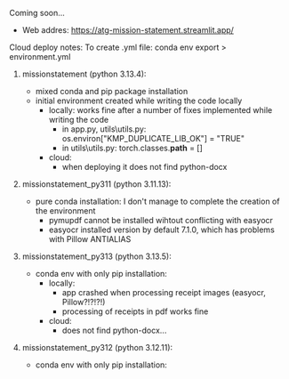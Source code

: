 Coming soon...

* Web addres: https://atg-mission-statement.streamlit.app/



Cloud deploy notes:
To create .yml file: conda env export > environment.yml
1) missionstatement (python 3.13.4):
    * mixed conda and pip package installation 
    * initial environment created while writing the code locally
        * locally: works fine after a number of fixes implemented while writing the code
            * in app.py, utils\utils.py: os.environ["KMP_DUPLICATE_LIB_OK"] = "TRUE"
            * in utils\utils.py: torch.classes.__path__ = []
        * cloud:
            * when deploying it does not find python-docx

2) missionstatement_py311 (python 3.11.13): 
    * pure conda installation: I don't manage to complete the creation of the environment
        * pymupdf cannot be installed wihtout conflicting with easyocr
        * easyocr installed version by default 7.1.0, which has problems with Pillow ANTIALIAS

3) missionstatement_py313 (python 3.13.5):
    * conda env with only pip installation:
        * locally:
            * app crashed when processing receipt images (easyocr, Pillow?!?!?!)
            * processing of receipts in pdf works fine
        * cloud:
            * does not find python-docx...

4) missionstatement_py312 (python 3.12.11):
    * conda env with only pip installation:
        